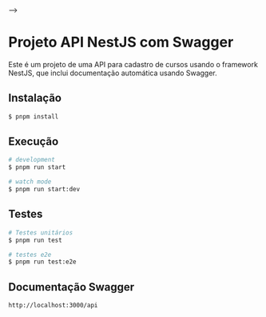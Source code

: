 -->

# Projeto API NestJS com Swagger

Este é um projeto de uma API para cadastro de cursos usando o framework NestJS, que inclui documentação automática usando Swagger.

## Instalação

```bash
$ pnpm install
```

## Execução

```bash
# development
$ pnpm run start

# watch mode
$ pnpm run start:dev
```

## Testes

```bash
# Testes unitários
$ pnpm run test

# testes e2e
$ pnpm run test:e2e
```

## Documentação Swagger

```bash
http://localhost:3000/api
```
